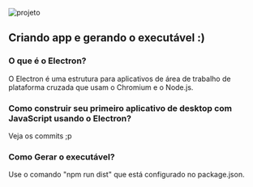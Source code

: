 ![projeto](https://user-images.githubusercontent.com/15815226/58063540-123dfe00-7b55-11e9-8d4f-1f1f3f6e6889.png)

## Criando app e gerando o executável :)

### O que é o Electron?
O Electron é uma estrutura para aplicativos de área de trabalho de plataforma cruzada que usam o Chromium e o Node.js.

### Como construir seu primeiro aplicativo de desktop com JavaScript usando o Electron?

 Veja os commits ;p
 
### Como Gerar o executável?

Use o comando "npm run dist" que está configurado no package.json.


  

 
 
 

